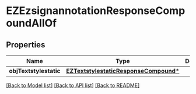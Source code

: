 # EZEzsignannotationResponseCompoundAllOf

## Properties
Name | Type | Description | Notes
------------ | ------------- | ------------- | -------------
**objTextstylestatic** | [**EZTextstylestaticResponseCompound***](EZTextstylestaticResponseCompound.md) |  | [optional] 

[[Back to Model list]](../README.md#documentation-for-models) [[Back to API list]](../README.md#documentation-for-api-endpoints) [[Back to README]](../README.md)


